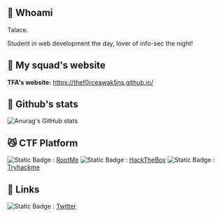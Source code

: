 ## 🤠 Whoami 

Talace.

Student in web development the day, lover of info-sec the night!
## 🌌 My squad's website

**TFA's website:** https://thef0rceawak5ns.github.io/

## 🐬 Github's stats

![Anurag's GitHub stats](https://github-readme-stats.vercel.app/api?username=StopThatTalace&show_icons=true&theme=radical)

## 😼 CTF Platform

![Static Badge](https://img.shields.io/badge/Root%20me-%F0%9F%92%80?label=%F0%9F%92%80&labelColor=Black&color=red&link=https%3A%2F%2Fwww.root-me.org%2FTalace%3Flang%3Dfr) : [RootMe](www.root-me.org%2FTalace%3Flang%3Dfr)
![Static Badge](https://img.shields.io/badge/HackTheBox-yes?label=%F0%9F%9F%A9%20&labelColor=Black&color=green&link=https%3A%2F%2Fapp.hackthebox.com%2Fprofile%2Foverview) : [HackTheBox]([https://tryhackme.com/p/0x.88ta.ko](https://app.hackthebox.com/profile/overview))
![Static Badge](https://img.shields.io/badge/TryHackMe-yes?label=%E2%98%81%EF%B8%8F&labelColor=Black&color=orange&link=https%3A%2F%2Ftryhackme.com%2Fp%2F0x.88ta.ko) : [Tryhackme](https://tryhackme.com/p/0x.88ta.ko)

## 🔗 Links
![Static Badge](https://img.shields.io/badge/Twitter-yes?label=%F0%9F%90%A4&labelColor=Black&color=blue&link=https%3A%2F%2Ftwitter.com%2FTalace_) : [Twitter](https://twitter.com/Talace_)
